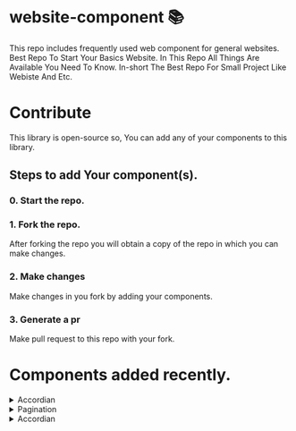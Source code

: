 # website-component 📚
This repo includes frequently used web component for general websites.
Best Repo To Start Your Basics Website.
In This Repo All Things Are Available You Need To Know.
In-short The Best Repo For Small Project Like Webiste And Etc.
# Contribute
This library is open-source so, You can add any of your components to this library.
## Steps to add Your component(s).
### 0. Start the repo.
### 1. Fork the repo.
After forking the repo you will obtain a copy of the repo in which you can make changes.
### 2. Make changes
Make changes in you fork by adding your components.
### 3. Generate a pr 
Make pull request to this repo with your fork.
# Components added recently.
<details>
  <summary>Accordian</summary>  
<H1>Accordian by @CrackerSuman</H1>
<H2>Directory structure</H2>
<pre><code>
   repo/accrodian/
                 /style.css (*style)
                 /index.html (demo)
<pre></code>
</details>
<details>
  <summary>Pagination</summary>  
<H1>Pagination by @dev-sumanpandit</H1>
<H2>Directory</H2>
<pre><code>
   repo/Pagination/
                  /style.css (*style)
                  /index.html (demo)
<pre></code>
</details>
<details>
  <summary>Accordian</summary>  
<H1>toast by @SGI-CAPP-AT2</H1>
<H2>Directory</H2>
  ```
   repo/toast/
             /app.js (*script)
             /style.css (*style)
             /index.html (demo)
  ```
</details>
